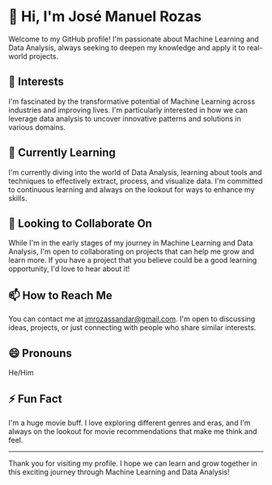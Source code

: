 # 👋 Hi, I'm José Manuel Rozas

Welcome to my GitHub profile! I'm passionate about Machine Learning and Data Analysis, always seeking to deepen my knowledge and apply it to real-world projects.

## 👀 Interests
I'm fascinated by the transformative potential of Machine Learning across industries and improving lives. I'm particularly interested in how we can leverage data analysis to uncover innovative patterns and solutions in various domains.

## 🌱 Currently Learning
I'm currently diving into the world of Data Analysis, learning about tools and techniques to effectively extract, process, and visualize data. I'm committed to continuous learning and always on the lookout for ways to enhance my skills.

## 💞️ Looking to Collaborate On
While I'm in the early stages of my journey in Machine Learning and Data Analysis, I'm open to collaborating on projects that can help me grow and learn more. If you have a project that you believe could be a good learning opportunity, I'd love to hear about it!

## 📫 How to Reach Me
You can contact me at jmrozassandar@gmail.com. I'm open to discussing ideas, projects, or just connecting with people who share similar interests.

## 😄 Pronouns
He/Him

## ⚡ Fun Fact
I'm a huge movie buff. I love exploring different genres and eras, and I'm always on the lookout for movie recommendations that make me think and feel.

---

Thank you for visiting my profile. I hope we can learn and grow together in this exciting journey through Machine Learning and Data Analysis!

<!---
josmarozas/josmarozas is a ✨ special ✨ repository because its `README.md` (this file) appears on your GitHub profile.
You can click the Preview link to take a look at your changes.
--->
